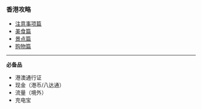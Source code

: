 ### 香港攻略
* [注意事项篇](./subpage/香港攻略/注意事项篇.md)
* [美食篇](./subpage/香港攻略/美食篇.md)
* [景点篇](./subpage/香港攻略/景点篇.md)
* [购物篇](./subpage/香港攻略/购物篇.md)

---

**必备品**
* 港澳通行证
* 现金（港币/八达通）
* 流量（境外）
* 充电宝